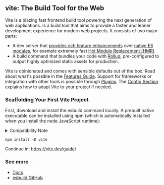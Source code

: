 ## vite: The Build Tool for the Web
Vite is a blazing fast frontend build tool powering the next generation of web applications.
Is a build tool that aims to provide a faster and leaner development experience for modern web projects. It consists of two major parts:
- A dev server that [provides rich feature enhancements](https://vite.dev/guide/features.html) over [native ES modules](https://developer.mozilla.org/en-US/docs/Web/JavaScript/Guide/Modules), for example extremely fast [Hot Module Replacement (HMR)](https://vite.dev/guide/features.html#hot-module-replacement).
- A build command that bundles your code with [Rollup](https://rollupjs.org/), pre-configured to output highly optimized static assets for production.

Vite is opinionated and comes with sensible defaults out of the box. Read about what's possible in the [Features Guide](https://vite.dev/guide/features.html). Support for frameworks or integration with other tools is possible through [Plugins](https://vite.dev/guide/using-plugins.html). The [Config Section](https://vite.dev/config/) explains how to adapt Vite to your project if needed.

### Scaffolding Your First Vite Project
First, download and install the esbuild command locally. A prebuilt native executable can be installed using npm (which is automatically installed when you install the node JavaScript runtime):

<details>
<summary>Compatibility Note</summary>

Vite requires `Node.js` version `18+` or `20+`. However, some templates require a higher `Node.js` version to work, please upgrade if your package manager warns about it.
</details>

```
npm install -D vite
```
Continue in: https://vite.dev/guide/


### See more

- [Docs](https://vite.dev/guide/)
- [esbuild GitHub](https://github.com/vitejs/vite)